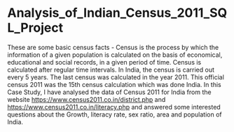 # Analysis_of_Indian_Census_2011_SQL_Project

These are some basic census facts -
Census is the process by which the information of a given population is calculated on the basis of economical, educational and social records, in a given period of time.
Census is calculated after regular time intervals. In India, the census is carried out every 5 years.
The last census was calculated in the year 2011. This official census 2011 was the 15th census calculation which was done India.
In this Case Study, I have analysed the data of Census 2011 for India from the website https://www.census2011.co.in/district.php and https://www.census2011.co.in/literacy.php and answered some interested questions about the Growth, literacy rate, sex ratio, area and population of India.
